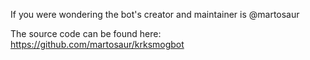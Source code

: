 If you were wondering the bot's creator and maintainer is @martosaur

The source code can be found here: https://github.com/martosaur/krksmogbot